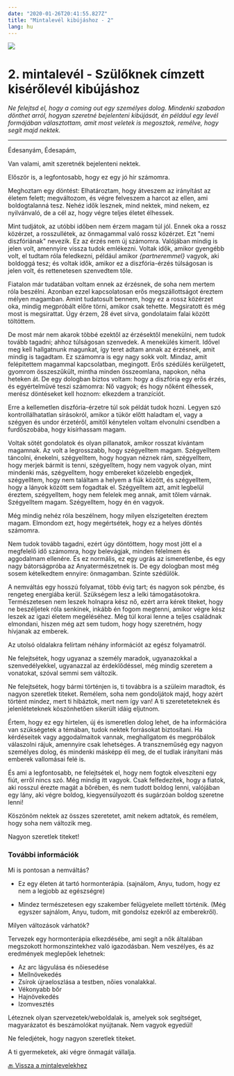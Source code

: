 ```yaml
---
date: "2020-01-26T20:41:55.827Z"
title: "Mintalevél kibújáshoz - 2"
lang: hu
---
```


<div class="header-image"><img src="assets/images/undraw_reading.svg" /></div>

# 2. mintalevél - Szülőknek címzett kisérőlevél kibújáshoz

*Ne felejtsd el, hogy a coming out egy személyes dolog. Mindenki szabadon dönthet arról, hogyan szeretné bejelenteni kibújását, én például egy levél formájában választottam, amit most veletek is megosztok, remélve, hogy segít majd nektek.*

<hr />

Édesanyám, Édesapám,

Van valami, amit szeretnék bejelenteni nektek.

Először is, a legfontosabb, hogy ez egy jó hír számomra.

Meghoztam egy döntést: Elhatároztam, hogy átveszem az irányítást az életem felett; megváltozom, és végre felveszem a harcot az ellen, ami boldogtalanná tesz. Nehéz idők lesznek, mind nektek, mind nekem, ez nyilvánvaló, de a cél az, hogy végre teljes életet élhessek.

Mint tudjátok, az utóbbi időben nem érzem magam túl jól. Ennek oka a rossz közérzet, a rosszullétek, az önmagammal való rossz közérzet. Ezt "nemi diszfóriának" nevezik. Ez az érzés nem új számomra. Valójában mindig is jelen volt, amennyire vissza tudok emlékezni. Voltak idők, amikor gyengébb volt, el tudtam róla feledkezni, például amikor *{partneremmel}* vagyok, aki boldoggá tesz; és voltak idők, amikor ez a diszfória-érzés túlságosan is jelen volt, és rettenetesen szenvedtem tőle.

Fiatalon már tudatában voltam ennek az érzésnek, de soha nem mertem róla beszélni. Azonban ezzel kapcsolatosan erős megszállottságot éreztem mélyen magamban. Amint tudatosult bennem, hogy ez a rossz közérzet oka, mindig megpróbált előre törni, amikor csak tehette. Megsiratott és még most is megsirattat. Úgy érzem, 28 évet sírva, gondolataim falai között töltöttem.

De most már nem akarok többé ezektől az érzésektől menekülni, nem tudok tovább tagadni; ahhoz túlságosan szenvedek. A menekülés kimerít. Idővel meg kell hallgatnunk magunkat, így teret adtam annak az érzésnek, amit mindig is tagadtam. Ez számomra is egy nagy sokk volt. Mindaz, amit felépítettem magammal kapcsolatban, megingott. Erős szédülés kerülgetett, gyomrom összeszûkült, mintha minden összeomlana, napokon, néha heteken át. De egy dologban biztos voltam: hogy a diszfória egy erős érzés, és egyértelmûvé teszi számomra: Nő vagyok; és hogy nőként élhessek, merész döntéseket kell hoznom: elkezdem a tranzíciót.

Erre a kellemetlen diszfória-érzetre túl sok példát tudok hozni. Legyen szó kontrollálhatatlan sírásokról, amikor a tükör előtt haladtam el, vagy a szégyen és undor érzetéről, amitől kénytelen voltam elvonulni csendben a furdőszobába, hogy kisírhassam magam.

Voltak sötét gondolatok és olyan pillanatok, amikor rosszat kívántam magamnak. Az volt a legrosszabb, hogy szégyelltem magam. Szégyelltem táncolni, énekelni, szégyelltem, hogy hogyan néznek rám, szégyelltem, hogy merjek bármit is tenni, szégyelltem, hogy nem vagyok olyan, mint mindenki más, szégyelltem, hogy embereket közelebb engedjek, szégyelltem, hogy nem találtam a helyem a fiúk között, és szégyelltem, hogy a lányok között sem fogadtak el. Szégyelltem azt, amit legbelül éreztem, szégyelltem, hogy nem felelek meg annak, amit tőlem várnak. Szégyelltem magam. Szégyelltem, hogy én én vagyok.

Még mindig nehéz róla beszélnem, hogy milyen elszigetelten éreztem magam. Elmondom ezt, hogy megértsétek, hogy ez a helyes döntés számomra.

Nem tudok tovább tagadni, ezért úgy döntöttem, hogy most jött el a megfelelő idő számomra, hogy belevágjak, minden félelmem és aggodalmam ellenére. És ez normális, ez egy ugrás az ismeretlenbe, és egy nagy bátorságpróba az Anyatermészetnek is. De egy dologban most még sosem kételkedtem ennyire: önmagamban. Szinte szédülök.

A nemváltás egy hosszú folyamat, több évig tart; és nagyon sok pénzbe, és rengeteg energiába kerül. Szükségem lesz a lelki támogatásotokra. Természetesen nem leszek holnapra kész nő, ezért arra kérek titeket, hogy ne beszéljetek róla senkinek, inkább én fogom megtenni, amikor végre kész leszek az igazi életem megéléséhez. Még túl korai lenne a teljes családnak elmondani, hiszen még azt sem tudom, hogy hogy szeretném, hogy hívjanak az emberek.

Az utolsó oldalakra felírtam néhány információt az egész folyamatról.

Ne felejtsétek, hogy ugyanaz a személy maradok, ugyanazokkal a szenvedélyekkel, ugyanazzal az érdeklődéssel, még mindig szeretem a vonatokat, szóval semmi sem változik.

Ne felejtsétek, hogy bármi történjen is, ti továbbra is a szüleim maradtok, és nagyon szeretlek titeket. Remélem, soha nem gondoljátok majd, hogy azért történt mindez, mert ti hibáztok, mert nem így van! A ti szereteteteknek és jelenléteteknek köszönhetően sikerült idáig eljutnom.

Értem, hogy ez egy hirtelen, új és ismeretlen dolog lehet, de ha információra van szükségetek a témában, tudok nektek forrásokat biztosítani. Ha kérdéseitek vagy aggodalmaitok vannak, meghallgatom és megpróbálok válaszolni rájuk, amennyire csak lehetséges. A transzneműség egy nagyon személyes dolog, és mindenki másképp éli meg, de el tudlak irányítani más emberek vallomásai felé is.

És ami a legfontosabb, ne felejtsétek el, hogy nem fogtok elveszíteni egy fiút, erről nincs szó. Még mindig itt vagyok. Csak felfedezitek, hogy a fiatok, aki rosszul érezte magát a bőrében, és nem tudott boldog lenni, valójában egy lány, aki végre boldog, kiegyensúlyozott és sugárzóan boldog szeretne lenni!

Köszönöm nektek az összes szeretetet, amit nekem adtatok, és remélem, hogy soha nem változik meg.

Nagyon szeretlek titeket!

### További információk

Mi is pontosan a nemváltás?

* Ez egy életen át tartó hormonterápia. (sajnálom, Anyu, tudom, hogy ez nem a legjobb az egészségre)

* Mindez természetesen egy szakember felügyelete mellett történik. (Még egyszer sajnálom, Anyu, tudom, mit gondolsz ezekről az emberekről).

Milyen változások várhatók?

Tervezek egy hormonterápia elkezdésébe, ami segít a nők általában megszokott hormonszintekhez való igazodásban. Nem veszélyes, és az eredmények meglepőek lehetnek:

* Az arc lágyulása és nőiesedése
* Mellnövekedés
* Zsírok újraeloszlása a testben, nőies vonalakkal.
* Vékonyabb bőr
* Hajnövekedés
* Izomvesztés

Léteznek olyan szervezetek/weboldalak is, amelyek sok segítséget, magyarázatot és beszámolókat nyújtanak. Nem vagyok egyedül!

Ne feledjétek, hogy nagyon szeretlek titeket.

A ti gyermeketek, aki végre önmagát vállalja.

[🔙 Vissza a mintalevelekhez](/#/entry?id=mintalevelek-kibujashoz)